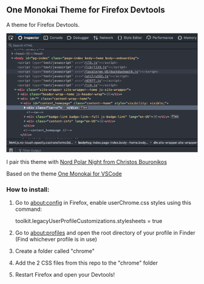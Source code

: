 ## One Monokai Theme for Firefox Devtools
A theme for Firefox Devtools.

![One Monokai Firefox Devtools](/theme.png)

I pair this theme with [Nord Polar Night from Christos Bouronikos](https://github.com/ChristosBouronikos/Nord-Polar-Night-Theme)

Based on the theme [One Monokai for VSCode](https://marketplace.visualstudio.com/items?itemName=azemoh.one-monokai)

### How to install:

1. Go to [about:config](about:config) in Firefox, enable userChrome.css styles using this command:

    toolkit.legacyUserProfileCustomizations.stylesheets = true

2. Go to [about:profiles](about:profiles) and open the root directory of your profile in Finder (Find whichever profile is in use)
 
3. Create a folder called "chrome"

4. Add the 2 CSS files from this repo to the "chrome" folder

5. Restart Firefox and open your Devtools!

